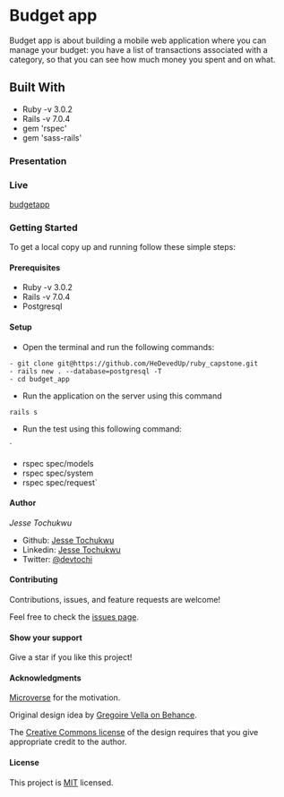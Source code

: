 # Budget app

Budget app is about building a mobile web application where you can manage your budget: you have a list of transactions associated with a category, so that you can see how much money you spent and on what.

## Built With

- Ruby -v 3.0.2
- Rails -v 7.0.4
- gem 'rspec'
- gem 'sass-rails'

### Presentation

### Live

[budgetapp](https://budget-app-arnaud.herokuapp.com/)

### Getting Started

To get a local copy up and running follow these simple steps:

#### Prerequisites

- Ruby -v 3.0.2
- Rails -v 7.0.4
- Postgresql

#### Setup

- Open the terminal and run the following commands:

```
- git clone git@https://github.com/HeDevedUp/ruby_capstone.git
- rails new . --database=postgresql -T
- cd budget_app

```

- Run the application on the server using this command

`rails s`

- Run the test using this following command:

`
- rspec spec/models
- rspec spec/system
- rspec spec/request`

#### Author

*Jesse Tochukwu*

- Github: [Jesse Tochukwu ](https://github.com/hedevedup)
- Linkedin: [Jesse Tochukwu](https://www.linkedin.com/in/JesseTochukwu/)
- Twitter: [@devtochi](https://twitter.com/devtochi)

#### Contributing

Contributions, issues, and feature requests are welcome!

Feel free to check the [issues page](https://github.com/hedevedup/budget_app/issues).

#### Show your support

Give a star if you like this project!

#### Acknowledgments

[Microverse](https://www.microverse.org/) for the motivation.

Original design idea by [Gregoire Vella on Behance](https://www.behance.net/gregoirevella).

The [Creative Commons license](https://creativecommons.org/licenses/by-nc/4.0/) of the design requires that you give appropriate credit to the author.

#### License

This project is [MIT](https://www.mit.edu/about/) licensed.
